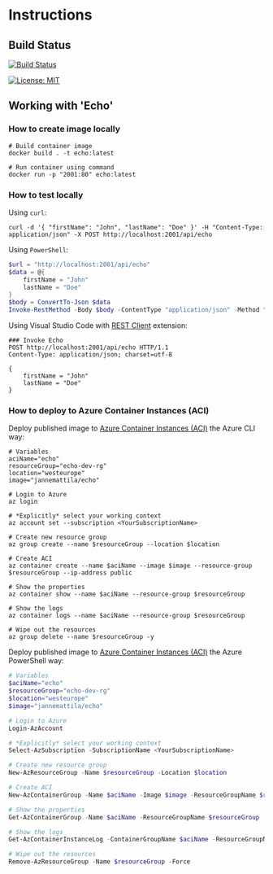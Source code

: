 # Instructions

## Build Status

[![Build Status](https://dev.azure.com/jannemattila/jannemattila/_apis/build/status/JanneMattila.Echo?branchName=master)](https://dev.azure.com/jannemattila/jannemattila/_build/latest?definitionId=43&branchName=master)

[![License: MIT](https://img.shields.io/badge/License-MIT-yellow.svg)](https://opensource.org/licenses/MIT)

## Working with 'Echo'

### How to create image locally

```batch
# Build container image
docker build . -t echo:latest

# Run container using command
docker run -p "2001:80" echo:latest
``` 

### How to test locally

Using `curl`:

```batch
curl -d '{ "firstName": "John", "lastName": "Doe" }' -H "Content-Type: application/json" -X POST http://localhost:2001/api/echo
``` 

Using `PowerShell`:

```powershell
$url = "http://localhost:2001/api/echo"
$data = @{
    firstName = "John"
    lastName = "Doe"
}
$body = ConvertTo-Json $data
Invoke-RestMethod -Body $body -ContentType "application/json" -Method "POST" -DisableKeepAlive -Uri $url
``` 

Using Visual Studio Code with [REST Client](https://marketplace.visualstudio.com/items?itemName=humao.rest-client) extension:

```http
### Invoke Echo
POST http://localhost:2001/api/echo HTTP/1.1
Content-Type: application/json; charset=utf-8

{
    firstName = "John"
    lastName = "Doe"
}
``` 

### How to deploy to Azure Container Instances (ACI)

Deploy published image to [Azure Container Instances (ACI)](https://docs.microsoft.com/en-us/azure/container-instances/) the Azure CLI way:

```batch
# Variables
aciName="echo"
resourceGroup="echo-dev-rg"
location="westeurope"
image="jannemattila/echo"

# Login to Azure
az login

# *Explicitly* select your working context
az account set --subscription <YourSubscriptionName>

# Create new resource group
az group create --name $resourceGroup --location $location

# Create ACI
az container create --name $aciName --image $image --resource-group $resourceGroup --ip-address public

# Show the properties
az container show --name $aciName --resource-group $resourceGroup

# Show the logs
az container logs --name $aciName --resource-group $resourceGroup

# Wipe out the resources
az group delete --name $resourceGroup -y
``` 

Deploy published image to [Azure Container Instances (ACI)](https://docs.microsoft.com/en-us/azure/container-instances/) the Azure PowerShell way:

```powershell
# Variables
$aciName="echo"
$resourceGroup="echo-dev-rg"
$location="westeurope"
$image="jannemattila/echo"

# Login to Azure
Login-AzAccount

# *Explicitly* select your working context
Select-AzSubscription -SubscriptionName <YourSubscriptionName>

# Create new resource group
New-AzResourceGroup -Name $resourceGroup -Location $location

# Create ACI
New-AzContainerGroup -Name $aciName -Image $image -ResourceGroupName $resourceGroup -IpAddressType Public

# Show the properties
Get-AzContainerGroup -Name $aciName -ResourceGroupName $resourceGroup

# Show the logs
Get-AzContainerInstanceLog -ContainerGroupName $aciName -ResourceGroupName $resourceGroup

# Wipe out the resources
Remove-AzResourceGroup -Name $resourceGroup -Force
```
